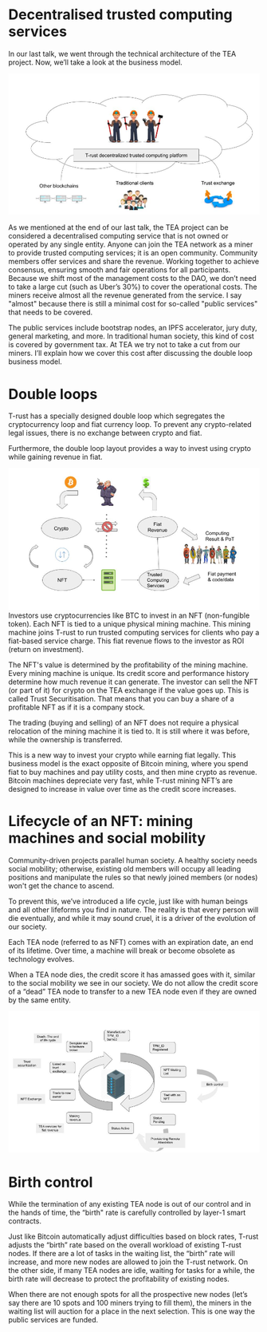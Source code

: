 # Decentralised trusted computing services
In our last talk, we went through the technical architecture of the TEA project. Now, we’ll take a look at the business model.

![](../res/s13.jpg)

As we mentioned at the end of our last talk, the TEA project can be considered a decentralised computing service that is not owned or operated by any single entity. Anyone can join the TEA network as a miner to provide trusted computing services; it is an open community. Community members offer services and share the revenue. Working together to achieve consensus, ensuring smooth and fair operations for all participants.
Because we shift most of the management costs to the DAO, we don’t need to take a large cut (such as Uber’s 30%) to cover the operational costs. The miners receive almost all the revenue generated from the service. I say "almost" because there is still a minimal cost for so-called "public services" that needs to be covered. 

The public services include bootstrap nodes, an IPFS accelerator, jury duty, general marketing, and more. In traditional human society, this kind of cost is covered by government tax. At TEA we try not to take a cut from our miners. I’ll explain how we cover this cost after discussing the double loop business model.

# Double loops
T-rust has a specially designed double loop which segregates the cryptocurrency loop and fiat currency loop. To prevent any crypto-related legal issues, there is no exchange between crypto and fiat.

Furthermore, the double loop layout provides a way to invest using crypto while gaining revenue in fiat.

![](../res/s14.jpg)
Investors use cryptocurrencies like BTC to invest in an NFT (non-fungible token). Each NFT is tied to a unique physical mining machine. This mining machine joins T-rust to run trusted computing services for clients who pay a fiat-based service charge. This fiat revenue flows to the investor as ROI (return on investment).

The NFT's value is determined by the profitability of the mining machine. Every mining machine is unique. Its credit score and performance history determine how much revenue it can generate. The investor can sell the NFT (or part of it) for crypto on the TEA exchange if the value goes up. This is called Trust Securitisation. That means that you can buy a share of a profitable NFT as if it is a company stock.

The trading (buying and selling) of an NFT does not require a physical relocation of the mining machine it is tied to. It is still where it was before, while the ownership is transferred.

This is a new way to invest your crypto while earning fiat legally. This business model is the exact opposite of Bitcoin mining, where you spend fiat to buy machines and pay utility costs, and then mine crypto as revenue. Bitcoin machines depreciate very fast, while T-rust mining NFT’s are designed to increase in value over time as the credit score increases.

# Lifecycle of an NFT: mining machines and social mobility
Community-driven projects parallel human society. A healthy society needs social mobility; otherwise, existing old members will occupy all leading positions and manipulate the rules so that newly joined members (or nodes) won't get the chance to ascend. 

To prevent this, we’ve introduced a life cycle, just like with human beings and all other lifeforms you find in nature. The reality is that every person will die eventually, and while it may sound cruel, it is a driver of the evolution of our society. 

Each TEA node (referred to as NFT) comes with an expiration date, an end of its lifetime. Over time, a machine will break or become obsolete as technology evolves. 

When a TEA node dies, the credit score it has amassed goes with it, similar to the social mobility we see in our society. We do not allow the credit score of a “dead” TEA node to transfer to a new TEA node even if they are owned by the same entity.

![](../res/s15.jpg)

# Birth control
While the termination of any existing TEA node is out of our control and in the hands of time, the “birth" rate is carefully controlled by layer-1 smart contracts.

Just like Bitcoin automatically adjust difficulties based on block rates, T-rust adjusts the “birth” rate based on the overall workload of existing T-rust nodes. If there are a lot of tasks in the waiting list, the “birth” rate will increase, and more new nodes are allowed to join the T-rust network. On the other side, if many TEA nodes are idle, waiting for tasks for a while, the birth rate will decrease to protect the profitability of existing nodes.

When there are not enough spots for all the prospective new nodes (let’s say there are 10 spots and 100 miners trying to fill them), the miners in the waiting list will auction for a place in the next selection. This is one way the public services are funded.
